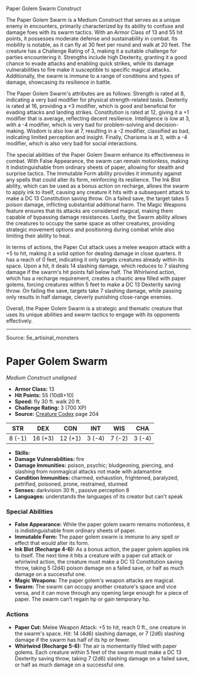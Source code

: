 <MonsterName/>Paper Golem Swarm</MonsterName>
<CreatureType/>Construct</CreatureType>

<summary>The Paper Golem Swarm is a Medium Construct that serves as a unique enemy in encounters, primarily characterized by its ability to confuse and damage foes with its swarm tactics. With an Armor Class of 13 and 55 hit points, it possesses moderate defense and sustainability in combat. Its mobility is notable, as it can fly at 30 feet per round and walk at 20 feet. The creature has a Challenge Rating of 3, making it a suitable challenge for parties encountering it. Strengths include high Dexterity, granting it a good chance to evade attacks and enabling quick strikes, while its damage vulnerabilities to fire make it susceptible to specific magical attacks. Additionally, the swarm is immune to a range of conditions and types of damage, showcasing its resilience in battle.</summary>

<detail>

The Paper Golem Swarm's attributes are as follows: Strength is rated at 8, indicating a very bad modifier for physical strength-related tasks. Dexterity is rated at 16, providing a +3 modifier, which is good and beneficial for evading attacks and landing strikes. Constitution is rated at 12, giving it a +1 modifier that is average, reflecting decent resilience. Intelligence is low at 3, with a -4 modifier, which is very bad for problem-solving and decision-making. Wisdom is also low at 7, resulting in a -2 modifier, classified as bad, indicating limited perception and insight. Finally, Charisma is at 3, with a -4 modifier, which is also very bad for social interactions.

The special abilities of the Paper Golem Swarm enhance its effectiveness in combat. With False Appearance, the swarm can remain motionless, making it indistinguishable from ordinary sheets of paper, allowing for stealth and surprise tactics. The Immutable Form ability provides it immunity against any spells that could alter its form, reinforcing its resilience. The Ink Blot ability, which can be used as a bonus action on recharge, allows the swarm to apply ink to itself, causing any creature it hits with a subsequent attack to make a DC 13 Constitution saving throw. On a failed save, the target takes 5 poison damage, inflicting substantial additional harm. The Magic Weapons feature ensures that its attacks are considered magical, making them capable of bypassing damage resistances. Lastly, the Swarm ability allows the creatures to occupy the same space as other creatures, providing strategic movement options and positioning during combat while also limiting their ability to heal.

In terms of actions, the Paper Cut attack uses a melee weapon attack with a +5 to hit, making it a solid option for dealing damage in close quarters. It has a reach of 0 feet, indicating it only targets creatures already within its space. Upon a hit, it deals 14 slashing damage, which reduces to 7 slashing damage if the swarm's hit points fall below half. The Whirlwind action, which has a recharge requirement, creates a chaotic area filled with paper golems, forcing creatures within 5 feet to make a DC 13 Dexterity saving throw. On failing the save, targets take 7 slashing damage, while passing only results in half damage, cleverly punishing close-range enemies. 

Overall, the Paper Golem Swarm is a strategic and thematic creature that uses its unique abilities and swarm tactics to engage with its opponents effectively.</detail>



---

Source: 5e_artisinal_monsters

# Paper Golem Swarm

*Medium* *Construct* *unaligned*

- **Armor Class:** 13
- **Hit Points:** 55 (10d8+10)
- **Speed:** fly 30 ft. walk 20 ft.
- **Challenge Rating:** 3 (700 XP)
- **Source:** [Creature Codex](https://koboldpress.com/kpstore/product/creature-codex-for-5th-edition-dnd) page 204

| STR | DEX | CON | INT | WIS | CHA |
| --- | --- | --- | --- | --- | --- |
| 8 (-1) | 16 (+3) | 12 (+1) | 3 (-4) | 7 (-2) | 3 (-4) |

- **Skills:** 
- **Damage Vulnerabilities:** fire
- **Damage Immunities:** poison, psychic; bludgeoning, piercing, and slashing from nonmagical attacks not made with adamantine
- **Condition Immunities:** charmed, exhaustion, frightened, paralyzed, petrified, poisoned, prone, restrained, stunned
- **Senses:** darkvision 30 ft., passive perception 8
- **Languages:** understands the languages of its creator but can't speak

### Special Abilities

- **False Appearance:** While the paper golem swarm remains motionless, it is indistinguishable from ordinary sheets of paper.
- **Immutable Form:** The paper golem swarm is immune to any spell or effect that would alter its form.
- **Ink Blot (Recharge 4-6):** As a bonus action, the paper golem applies ink to itself. The next time it hits a creature with a paper cut attack or whirlwind action, the creature must make a DC 13 Constitution saving throw, taking 5 (2d4) poison damage on a failed save, or half as much damage on a successful one.
- **Magic Weapons:** The paper golem's weapon attacks are magical.
- **Swarm:** The swarm can occupy another creature's space and vice versa, and it can move through any opening large enough for a piece of paper. The swarm can't regain hp or gain temporary hp.

### Actions

- **Paper Cut:** Melee Weapon Attack: +5 to hit, reach 0 ft., one creature in the swarm's space. Hit: 14 (4d6) slashing damage, or 7 (2d6) slashing damage if the swarm has half of its hp or fewer.
- **Whirlwind (Recharge 5-6):** The air is momentarily filled with paper golems. Each creature within 5 feet of the swarm must make a DC 13 Dexterity saving throw, taking 7 (2d6) slashing damage on a failed save, or half as much damage on a successful one.





